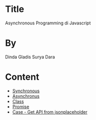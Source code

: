 # Title
Asynchronous Programming di Javascript

# By
Dinda Gladis Surya Dara

# Content
- [Synchronous](https://github.com/dindagladies/praxis-academy/tree/master/novice/02-02/latihan)
- [Asynchronus](https://github.com/dindagladies/praxis-academy/tree/master/novice/02-02/latihan)
- [Class](https://github.com/dindagladies/praxis-academy/tree/master/novice/02-02/latihan)
- [Promise](https://github.com/dindagladies/praxis-academy/tree/master/novice/02-02/latihan)
- [Case - Get API from jsonplaceholder](https://github.com/dindagladies/praxis-academy/tree/master/novice/02-02/case)
